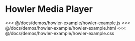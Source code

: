 # Howler Media Player

<ClientOnly>
  <TweenDemo name="howler-example" />
</ClientOnly>

<code-group>
<code-block title="js">
<<< @/docs/demos/howler-example/howler-example.js
</code-block>

<code-block title="html">
<<< @/docs/demos/howler-example/howler-example.html
</code-block>

<code-block title="css">
<<< @/docs/demos/howler-example/howler-example.css
</code-block>
</code-group>
